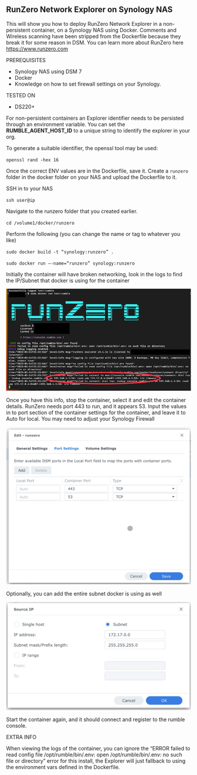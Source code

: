 ## RunZero Network Explorer on Synology NAS

This will show you how to deploy RunZero Network Explorer in a non-persistent container, on a Synology NAS using Docker. Comments and Wireless scanning have been stripped from the Dockerfile because they break it for some reason in DSM. You can learn more about RunZero here https://www.runzero.com
 
PREREQUISITES
- Synology NAS using DSM 7
- Docker
- Knowledge on how to set firewall settings on your Synology.

TESTED ON
- DS220+

 
For non-persistent containers an Explorer identifier needs to be persisted through an environment variable. You can set the **RUMBLE_AGENT_HOST_ID** to a unique string to identify the explorer in your org.

To generate a suitable identifier, the openssl tool may be used:

`openssl rand -hex 16`

Once the correct ENV values are in the Dockerfile, save it. Create a `runzero` folder in the docker folder on your NAS and upload the Dockerfile to it.

SSH in to your NAS 

`ssh user@ip`

Navigate to the runzero folder that you created earlier.

`cd /volume1/docker/runzero`

Perform the following (you can change the name or tag to whatever you like)

`sudo docker build -t “synology:runzero” .`

`sudo docker run —-name=“runzero” synology:runzero`

Initially the container will have broken networking, look in the logs to find the IP/Subnet that docker is using for the container

![](screenshots/container-terminal-log.jpeg)

Once you have this info, stop the container, select it and edit the container details. RunZero needs port 443 to run, and it appears 53. Input the values in to port section of the container settings for the container, and leave it to Auto for local. You may need to adjust your Synology Firewall

![](screenshots/runzero-docker-ports.jpeg)

Optionally, you can add the entire subnet docker is using as well

![](screenshots/firewall-example.jpeg)

Start the container again, and it should connect and register to the rumble console.

EXTRA INFO

When viewing the logs of the container, you can ignore the “ERROR failed to read config file /opt/rumble/bin/.env: open /opt/rumble/bin/.env: no such file or directory” error for this install, the Explorer will just fallback to using the environment vars defined in the Dockerfile.